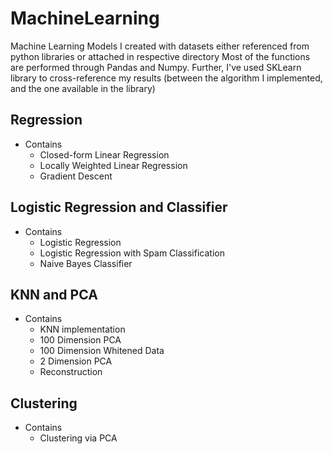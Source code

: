 # MachineLearning
Machine Learning Models I created with datasets either referenced from python libraries or attached in respective directory
Most of the functions are performed through Pandas and Numpy. Further, I've used SKLearn library to cross-reference my results (between the algorithm I implemented, and the one available in the library)

## Regression
- Contains
  - Closed-form Linear Regression
  - Locally Weighted Linear Regression
  - Gradient Descent

## Logistic Regression and Classifier
- Contains
  - Logistic Regression
  - Logistic Regression with Spam Classification
  - Naive Bayes Classifier

## KNN and PCA
- Contains
  - KNN implementation
  - 100 Dimension PCA
  - 100 Dimension Whitened Data
  - 2 Dimension PCA
  - Reconstruction

## Clustering
- Contains
  - Clustering via PCA
